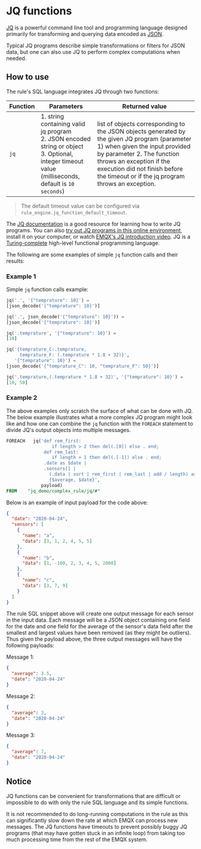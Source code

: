 # JQ functions

[JQ](https://stedolan.github.io/jq/) is a powerful command line tool and
programming language designed primarily for transforming and querying data
encoded as [JSON](https://www.json.org/json-en.html).

Typical JQ programs describe simple transformations or filters for JSON data, but one can also use JQ to perform complex computations when needed.

## How to use

The rule's SQL language integrates JQ through two functions:

| Function | Parameters                                                                                                     | Returned value                                                                                                                                                                                                                                                                |
| -------- | -------------------------------------------------------------------------------------------------------------- | ----------------------------------------------------------------------------------------------------------------------------------------------------------------------------------------------------------------------------------------------------------------------------- |
| `jq`     | 1. string containing valid jq program<br/> 2. JSON encoded string or object <br/>3. Optional, integer timeout value (milliseconds, default is `10 seconds`) | list of objects corresponding to the JSON objects generated by the given JQ program (parameter 1) when given the input provided by parameter 2. The function throws an exception if the execution did not finish before the timeout or if the jq program throws an exception. |

> The default timeout value can be configured via `rule_engine.jq_function_default_timeout`.

The [JQ documentation](https://stedolan.github.io/jq/manual/) is a good
resource for learning how to write JQ programs. You can also
[try out JQ programs in this online environment](https://jqplay.org/), install it on your
computer, or watch [EMQX's JQ introduction video](https://www.youtube.com/watch?v=_GwF8zvhNcQ). JQ is a
[Turing-complete](https://en.wikipedia.org/wiki/Turing_completeness) high-level
functional programming language.

The following are some examples of simple `jq` function calls
and their results:

### Example 1

Simple `jq` function calls example:

```SQL
jq('.', '{"temprature": 10}') =
[json_decode('{"temprature": 10}')]

jq('.', json_decode('{"temprature": 10}')) =
[json_decode('{"temprature": 10}')]

jq('.temprature', '{"temprature": 10}') =
[10]

jq('{temprature_C:.temprature,
     temprature_F: (.temprature * 1.8 + 32)}',
   '{"temprature": 10}') =
[json_decode('{"temprature_C": 10, "temprature_F": 50}')]

jq('.temprature,(.temprature * 1.8 + 32)', '{"temprature": 10}') =
[10, 50]
```

### Example 2

The above examples only scratch the surface of what can be done with JQ. The
below example illustrates what a more complex JQ program might look like and
how one can combine the `jq` function with the `FOREACH` statement to divide
JQ's output objects into multiple messages.

```sql
FOREACH   jq('def rem_first:
                 if length > 2 then del(.[0]) else . end;
              def rem_last:
                 if length > 1 then del(.[-1]) else . end;
              .date as $date |
              .sensors[] |
                (.data | sort | rem_first | rem_last | add / length) as $average |
                {$average, $date}',
             payload)
FROM    "jq_demo/complex_rule/jq/#"
```

Below is an example of input payload for the code above:

```json
{
  "date": "2020-04-24",
  "sensors": [
    {
      "name": "a",
      "data": [3, 1, 2, 4, 5, 5]
    },
    {
      "name": "b",
      "data": [1, -100, 2, 3, 4, 5, 2000]
    },
    {
      "name": "c",
      "data": [3, 7, 9]
    }
  ]
}
```

The rule SQL snippet above will create one output message for each
sensor in the input data. Each message will be a JSON object containing
one field for the date and one field for the average of the sensor's data field
after the smallest and largest values have been removed (as they might be
outliers). Thus given the payload above, the three output messages will have
the following payloads:

Message 1:

```json
{
  "average": 3.5,
  "date": "2020-04-24"
}
```

Message 2:

```json
{
  "average": 3,
  "date": "2020-04-24"
}
```

Message 3:

```json
{
  "average": 7,
  "date": "2020-04-24"
}
```

## Notice

JQ functions can be convenient for transformations that are
difficult or impossible to do with only the rule SQL language and its
simple functions.

It is not recommended to do long-running computations in the rule as this can significantly slow
down the rate at which EMQX can process new messages. The JQ functions have
timeouts to prevent possibly buggy JQ programs (that may have gotten stuck in
an infinite loop) from taking too much processing time from the rest of the
EMQX system.
